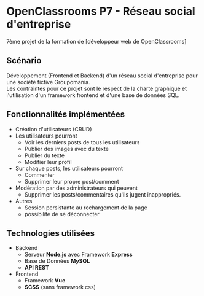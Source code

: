 # OpenClassrooms P7 - Réseau social d'entreprise
7ème projet de la formation de [développeur web de OpenClassrooms]

## Scénario
Développement (Frontend et Backend) d'un réseau social d'entreprise pour une société fictive Groupomania.  
Les contraintes pour ce projet sont le respect de la charte graphique et l'utilisation d'un framework frontend et d'une base de données SQL. 

## Fonctionnalités implémentées
- Création d'utilisateurs (CRUD)
- Les utilisateurs pourront
  - Voir les derniers posts de tous les utilisateurs
  - Publier des images avec du texte
  - Publier du texte
  - Modifier leur profil
- Sur chaque posts, les utilisateurs pourront
  - Commenter
  - Supprimer leur propre post/comment
- Modération par des administrateurs qui peuvent
  - Supprimer les posts/commentaires qu'ils jugent inappropriés.
- Autres
  - Session persistante au rechargement de la page
  - possibilité de se déconnecter


## Technologies utilisées
- Backend
  - Serveur **Node.js** avec Framework **Express**
  - Base de Données **MySQL** 
  - **API REST**
- Frontend
  - Framework **Vue**
  - **SCSS** (sans framework css)
